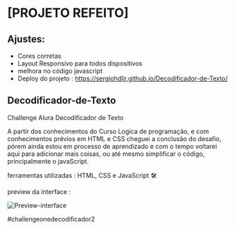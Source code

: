 # [PROJETO REFEITO]

## Ajustes:

- Cores corretas
- Layout Responsivo para todos dispositivos
- melhora no código javascript
- Deploy do projeto : https://sergiohdljr.github.io/Decodificador-de-Texto/


## Decodificador-de-Texto
Challenge Alura Decodificador de Texto 
 
A partir dos conhecimentos do Curso Logica de programação, e com conhecimentos prévios em HTML e CSS cheguei a conclusão do desafio, pórem ainda estou em processo de aprendizado e com o tempo voltarei aqui para adicionar mais coisas, ou até mesmo simplificar o código, principalmente o javaScript.

ferramentas utilizadas : HTML, CSS e JavaScript 🛠️

preview da interface : 

![Preview-interface](https://user-images.githubusercontent.com/102623806/166304837-44ac58d1-d586-453a-8134-04aca71040f2.jpeg)

#challengeonedecodificador2
